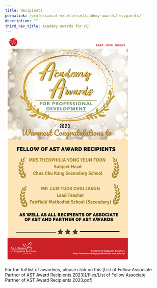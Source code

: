 ```yaml
---
title: Recipients
permalink: /professional-excellence/academy-awards/recipients/
description: ""
third_nav_title: Academy Awards for PD
---
```

<img src="images/Awards/2023%20poster_final_.jpg" style="width:80%">

For the full list of awardees, please click on this&nbsp;[List of Fellow Associate Partner of AST Award Recipients 2023](/files/List of Fellow Associate Partner of AST Award Recipients 2023.pdf)